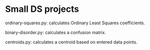 # Small DS projects

ordinary-squares.py: calculates Ordinary Least Squares coefficients.

binary-disorder.py: calculates a confusion matrix.

centroids.py: calculates a centroid based on entered data points.
